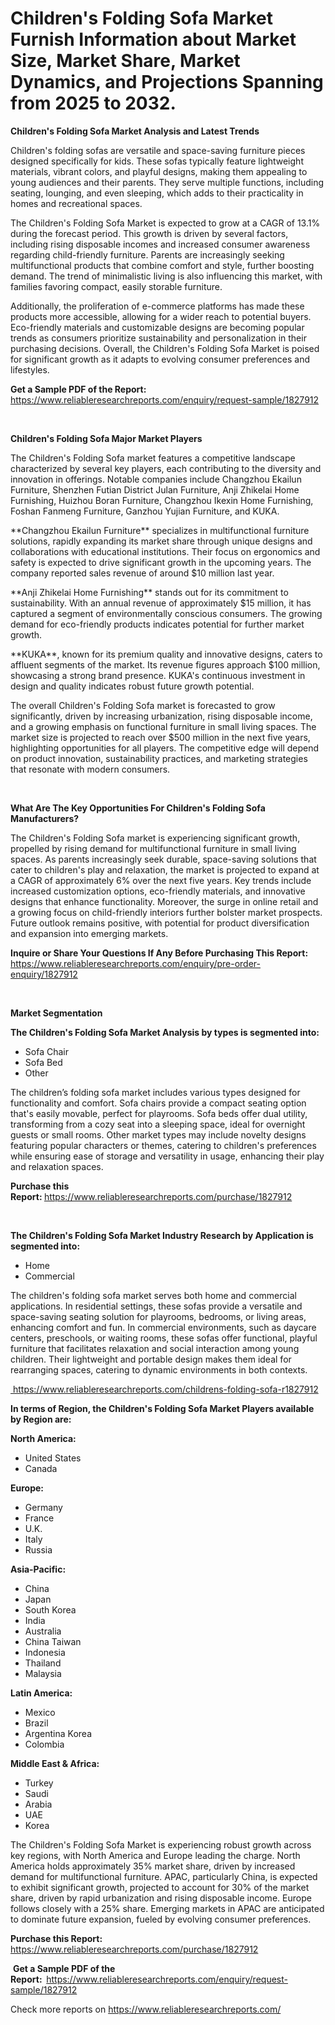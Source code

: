 <p><h1>Children's Folding Sofa Market Furnish Information about Market Size, Market Share, Market Dynamics, and Projections Spanning from 2025 to 2032.</h1></p><p><strong>Children's Folding Sofa Market Analysis and Latest Trends</strong></p>
<p><p>Children's folding sofas are versatile and space-saving furniture pieces designed specifically for kids. These sofas typically feature lightweight materials, vibrant colors, and playful designs, making them appealing to young audiences and their parents. They serve multiple functions, including seating, lounging, and even sleeping, which adds to their practicality in homes and recreational spaces.</p><p>The Children's Folding Sofa Market is expected to grow at a CAGR of 13.1% during the forecast period. This growth is driven by several factors, including rising disposable incomes and increased consumer awareness regarding child-friendly furniture. Parents are increasingly seeking multifunctional products that combine comfort and style, further boosting demand. The trend of minimalistic living is also influencing this market, with families favoring compact, easily storable furniture. </p><p>Additionally, the proliferation of e-commerce platforms has made these products more accessible, allowing for a wider reach to potential buyers. Eco-friendly materials and customizable designs are becoming popular trends as consumers prioritize sustainability and personalization in their purchasing decisions. Overall, the Children's Folding Sofa Market is poised for significant growth as it adapts to evolving consumer preferences and lifestyles.</p></p>
<p><strong>Get a Sample PDF of the Report:&nbsp;</strong> <a href="https://www.reliableresearchreports.com/enquiry/request-sample/1827912?utm_campaign=2734&utm_medium=2&utm_source=Github&utm_content=ia&utm_term=05042025&utm_id=childrens-folding-sofa">https://www.reliableresearchreports.com/enquiry/request-sample/1827912</a></p>
<p>&nbsp;</p>
<p><strong>Children's Folding Sofa Major Market Players</strong></p>
<p><p>The Children's Folding Sofa market features a competitive landscape characterized by several key players, each contributing to the diversity and innovation in offerings. Notable companies include Changzhou Ekailun Furniture, Shenzhen Futian District Julan Furniture, Anji Zhikelai Home Furnishing, Huizhou Boran Furniture, Changzhou Ikexin Home Furnishing, Foshan Fanmeng Furniture, Ganzhou Yujian Furniture, and KUKA.</p><p>**Changzhou Ekailun Furniture** specializes in multifunctional furniture solutions, rapidly expanding its market share through unique designs and collaborations with educational institutions. Their focus on ergonomics and safety is expected to drive significant growth in the upcoming years. The company reported sales revenue of around $10 million last year.</p><p>**Anji Zhikelai Home Furnishing** stands out for its commitment to sustainability. With an annual revenue of approximately $15 million, it has captured a segment of environmentally conscious consumers. The growing demand for eco-friendly products indicates potential for further market growth.</p><p>**KUKA**, known for its premium quality and innovative designs, caters to affluent segments of the market. Its revenue figures approach $100 million, showcasing a strong brand presence. KUKA's continuous investment in design and quality indicates robust future growth potential.</p><p>The overall Children's Folding Sofa market is forecasted to grow significantly, driven by increasing urbanization, rising disposable income, and a growing emphasis on functional furniture in small living spaces. The market size is projected to reach over $500 million in the next five years, highlighting opportunities for all players. The competitive edge will depend on product innovation, sustainability practices, and marketing strategies that resonate with modern consumers.</p></p>
<p>&nbsp;</p>
<p><strong>What Are The Key Opportunities For Children's Folding Sofa Manufacturers?</strong></p>
<p><p>The Children's Folding Sofa market is experiencing significant growth, propelled by rising demand for multifunctional furniture in small living spaces. As parents increasingly seek durable, space-saving solutions that cater to children's play and relaxation, the market is projected to expand at a CAGR of approximately 6% over the next five years. Key trends include increased customization options, eco-friendly materials, and innovative designs that enhance functionality. Moreover, the surge in online retail and a growing focus on child-friendly interiors further bolster market prospects. Future outlook remains positive, with potential for product diversification and expansion into emerging markets.</p></p>
<p><strong>Inquire or Share Your Questions If Any Before Purchasing This Report:</strong> <a href="https://www.reliableresearchreports.com/enquiry/pre-order-enquiry/1827912?utm_campaign=2734&utm_medium=2&utm_source=Github&utm_content=ia&utm_term=05042025&utm_id=childrens-folding-sofa">https://www.reliableresearchreports.com/enquiry/pre-order-enquiry/1827912</a></p>
<p>&nbsp;</p>
<p><strong>Market Segmentation</strong></p>
<p><strong>The Children's Folding Sofa Market Analysis by types is segmented into:</strong></p>
<p><ul><li>Sofa Chair</li><li>Sofa Bed</li><li>Other</li></ul></p>
<p><p>The children’s folding sofa market includes various types designed for functionality and comfort. Sofa chairs provide a compact seating option that's easily movable, perfect for playrooms. Sofa beds offer dual utility, transforming from a cozy seat into a sleeping space, ideal for overnight guests or small rooms. Other market types may include novelty designs featuring popular characters or themes, catering to children's preferences while ensuring ease of storage and versatility in usage, enhancing their play and relaxation spaces.</p></p>
<p><strong>Purchase this Report:&nbsp;</strong><a href="https://www.reliableresearchreports.com/purchase/1827912?utm_campaign=2734&utm_medium=2&utm_source=Github&utm_content=ia&utm_term=05042025&utm_id=childrens-folding-sofa">https://www.reliableresearchreports.com/purchase/1827912</a></p>
<p>&nbsp;</p>
<p><strong>The Children's Folding Sofa Market Industry Research by Application is segmented into:</strong></p>
<p><ul><li>Home</li><li>Commercial</li></ul></p>
<p><p>The children's folding sofa market serves both home and commercial applications. In residential settings, these sofas provide a versatile and space-saving seating solution for playrooms, bedrooms, or living areas, enhancing comfort and fun. In commercial environments, such as daycare centers, preschools, or waiting rooms, these sofas offer functional, playful furniture that facilitates relaxation and social interaction among young children. Their lightweight and portable design makes them ideal for rearranging spaces, catering to dynamic environments in both contexts.</p></p>
<p><a href="https://www.reliableresearchreports.com/childrens-folding-sofa-r1827912?utm_campaign=2734&utm_medium=2&utm_source=Github&utm_content=ia&utm_term=05042025&utm_id=childrens-folding-sofa">&nbsp;https://www.reliableresearchreports.com/childrens-folding-sofa-r1827912</a></p>
<p><strong>In terms of Region, the Children's Folding Sofa Market Players available by Region are:</strong></p>
<p>
    <p> <strong> North America: </strong>
        <ul>
            <li>United States</li>
            <li>Canada</li>
        </ul>
        </p> 
    <p> <strong> Europe: </strong>
        <ul>
            <li>Germany</li>
            <li>France</li>
            <li>U.K.</li>
            <li>Italy</li>
            <li>Russia</li>
        </ul>
        </p> 
    <p> <strong> Asia-Pacific: </strong>
        <ul>
            <li>China</li>
            <li>Japan</li>
            <li>South Korea</li>
            <li>India</li>
            <li>Australia</li>
            <li>China Taiwan</li>
            <li>Indonesia</li>
            <li>Thailand</li>
            <li>Malaysia</li>
        </ul>
        </p> 
    <p> <strong> Latin America: </strong>
        <ul>
            <li>Mexico</li>
            <li>Brazil</li>
            <li>Argentina Korea</li>
            <li>Colombia</li>
        </ul>
        </p> 
    <p> <strong> Middle East & Africa: </strong>
        <ul>
            <li>Turkey</li>
            <li>Saudi</li>
            <li>Arabia</li>
            <li>UAE</li>
            <li>Korea</li>
        </ul>
    </p>
    </p>
<p><p>The Children's Folding Sofa Market is experiencing robust growth across key regions, with North America and Europe leading the charge. North America holds approximately 35% market share, driven by increased demand for multifunctional furniture. APAC, particularly China, is expected to exhibit significant growth, projected to account for 30% of the market share, driven by rapid urbanization and rising disposable income. Europe follows closely with a 25% share. Emerging markets in APAC are anticipated to dominate future expansion, fueled by evolving consumer preferences.</p></p>
<p><strong>Purchase this Report: </strong><a href="https://www.reliableresearchreports.com/purchase/1827912?utm_campaign=2734&utm_medium=2&utm_source=Github&utm_content=ia&utm_term=05042025&utm_id=childrens-folding-sofa">https://www.reliableresearchreports.com/purchase/1827912</a></p>
<p>&nbsp;<strong>Get a Sample PDF of the Report:&nbsp;&nbsp;</strong><a href="https://www.reliableresearchreports.com/enquiry/request-sample/1827912?utm_campaign=2734&utm_medium=2&utm_source=Github&utm_content=ia&utm_term=05042025&utm_id=childrens-folding-sofa">https://www.reliableresearchreports.com/enquiry/request-sample/1827912</a></p>
<p><strong></strong></p>
<p>Check more reports on <a href="https://www.reliableresearchreports.com/?utm_campaign=2734&utm_medium=2&utm_source=Github&utm_content=ia&utm_term=05042025&utm_id=childrens-folding-sofa">https://www.reliableresearchreports.com/</a></p>